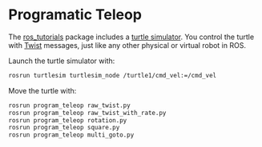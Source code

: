 # Programatic Teleop

The [ros_tutorials](https://github.com/ros/ros_tutorials) package includes a [turtle simulator](http://wiki.ros.org/turtlesim). You control
the turtle with [Twist](http://docs.ros.org/api/geometry_msgs/html/msg/Twist.html) messages, just like any other physical or virtual robot in ROS.


Launch the turtle simulator with:
```bash
rosrun turtlesim turtlesim_node /turtle1/cmd_vel:=/cmd_vel
```

Move the turtle with:
```bash
rosrun program_teleop raw_twist.py
rosrun program_teleop raw_twist_with_rate.py
rosrun program_teleop rotation.py
rosrun program_teleop square.py
rosrun program_teleop multi_goto.py
```
